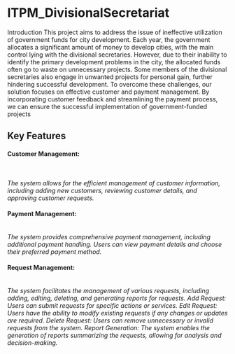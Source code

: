 # ITPM_DivisionalSecretariat

Introduction
This project aims to address the issue of ineffective utilization of government funds for city development. Each year, the government allocates a significant amount of money to develop cities, with the main control lying with the divisional secretaries. However, due to their inability to identify the primary development problems in the city, the allocated funds often go to waste on unnecessary projects. Some members of the divisional secretaries also engage in unwanted projects for personal gain, further hindering successful development.
To overcome these challenges, our solution focuses on effective customer and payment management. By incorporating customer feedback and streamlining the payment process, we can ensure the successful implementation of government-funded projects


<h2>Key Features</h2>
<h4>Customer Management: </h4></br>
<p><i>The system allows for the efficient management of customer information, including adding new customers, reviewing customer details, and approving customer requests.</i></p>
<h4>Payment Management: </h4></br>
<i>The system provides comprehensive payment management, including additional payment handling. Users can view payment details and choose their preferred payment method.</i>

<h4>Request Management: </h4></br>
<i>The system facilitates the management of various requests, including adding, editing, deleting, and generating reports for requests.
Add Request: 
Users can submit requests for specific actions or services.
Edit Request: Users have the ability to modify existing requests if any changes or updates are required.
Delete Request: Users can remove unnecessary or invalid requests from the system.
Report Generation: The system enables the generation of reports summarizing the requests, allowing for analysis and decision-making.</i>
